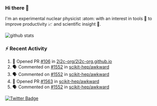 ### Hi there 👋 

I'm an experimental nuclear physicist :atom: with an interest in tools :wrench: to improve productivity :chart_with_upwards_trend: and scientific insight :telescope:.

![github stats](https://github-readme-stats.vercel.app/api?username=agoose77&show_icons=true&hide_rank=true&hide_title=true&bg_color=30,e76445,904e95&text_color=efe3ec&icon_color=efe3ec)
<!--
**agoose77/agoose77** is a ✨ _special_ ✨ repository because its `README.md` (this file) appears on your GitHub profile.

Here are some ideas to get you started:

- 🔭 I’m currently working on ...
- 🌱 I’m currently learning ...
- 👯 I’m looking to collaborate on ...
- 🤔 I’m looking for help with ...
- 💬 Ask me about ...
- 📫 How to reach me: ...
- 😄 Pronouns: ...
- ⚡ Fun fact: ...
-->

### :zap: Recent Activity
<!--START_SECTION:activity-->
1. 💪 Opened PR [#106](https://github.com/2i2c-org/2i2c-org.github.io/pull/106) in [2i2c-org/2i2c-org.github.io](https://github.com/2i2c-org/2i2c-org.github.io)
2. 🗣 Commented on [#1552](https://github.com/scikit-hep/awkward/issues/1552) in [scikit-hep/awkward](https://github.com/scikit-hep/awkward)
3. 🗣 Commented on [#1552](https://github.com/scikit-hep/awkward/issues/1552) in [scikit-hep/awkward](https://github.com/scikit-hep/awkward)
4. 💪 Opened PR [#1563](https://github.com/scikit-hep/awkward/pull/1563) in [scikit-hep/awkward](https://github.com/scikit-hep/awkward)
5. 🗣 Commented on [#1552](https://github.com/scikit-hep/awkward/issues/1552) in [scikit-hep/awkward](https://github.com/scikit-hep/awkward)
<!--END_SECTION:activity-->


[![Twitter Badge](https://img.shields.io/twitter/follow/agoose77?style=flat-square&logo=Twitter&logoColor=white&color=cornflowerblue)](https://twitter.com/agoose77)
